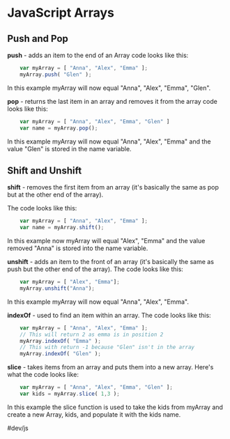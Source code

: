 # JavaScript Arrays
## Push and Pop
**push** - adds an item to the end of an Array
code looks like this:

```js
	var myArray = [ "Anna", "Alex", "Emma" ];
	myArray.push( "Glen" );
```

In this example myArray will now equal "Anna", "Alex", "Emma", "Glen".

**pop** - returns the last item in an array and removes it from the array
code looks like this:

```js
	var myArray = [ "Anna", "Alex", "Emma", "Glen" ]
	var name = myArray.pop();
```

In this example myArray will now equal "Anna", "Alex", "Emma" and the value "Glen" is stored in the name variable.

## Shift and Unshift
**shift** - removes the first item from an array (it's basically the same as pop but at the other end of the array).

The code looks like this:

```js
	var myArray = [ "Anna", "Alex", "Emma" ];
	var name = myArray.shift();
```

In this example now myArray will equal "Alex", "Emma" and the value removed "Anna" is stored into the name variable.

**unshift** - adds an item to the front of an array (it's basically the same as push but the other end of the array).
The code looks like this:

```js
	var myArray = [ "Alex", "Emma"];
	myArray.unshift("Anna");
```

In this example myArray will now equal "Anna", "Alex", "Emma".

**indexOf** - used to find an item within an array. The code looks like this:

```js 
	var myArray = [ "Anna", "Alex", "Emma" ];
	// This will return 2 as emma is in position 2
	myArray.indexOf( "Emma" );
	// This with return -1 because "Glen" isn't in the array
	myArray.indexOf( "Glen" ); 
```

**slice** - takes items from an array and puts them into a new array. Here's what the code looks like:

```js
	var myArray = [ "Anna", "Alex", "Emma", "Glen" ];
	var kids = myArray.slice( 1,3 );
```

In this example the slice function is used to take the kids from myArray and create a new Array, kids, and populate it with the kids name.

#dev/js